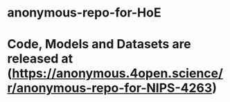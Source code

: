 # anonymous-repo-for-HoE


# Code, Models and Datasets are released at (https://anonymous.4open.science/r/anonymous-repo-for-NIPS-4263)
